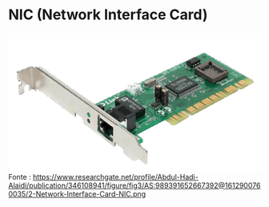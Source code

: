 # NIC (Network Interface Card)
![NIC](../image/2-Network-Interface-Card-NIC.png)
Fonte : https://www.researchgate.net/profile/Abdul-Hadi-Alaidi/publication/346108941/figure/fig3/AS:989391652667392@1612900760035/2-Network-Interface-Card-NIC.png